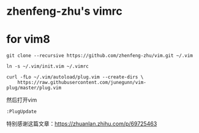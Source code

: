 # zhenfeng-zhu's vimrc


# for vim8

```
git clone --recursive https://github.com/zhenfeng-zhu/vim.git ~/.vim

ln -s ~/.vim/init.vim ~/.vimrc

curl -fLo ~/.vim/autoload/plug.vim --create-dirs \
    https://raw.githubusercontent.com/junegunn/vim-plug/master/plug.vim
```

然后打开vim 
```
:PlugUpdate
```

特别感谢这篇文章：https://zhuanlan.zhihu.com/p/69725463
